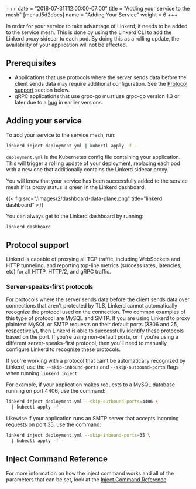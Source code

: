 +++
date = "2018-07-31T12:00:00-07:00"
title = "Adding your service to the mesh"
[menu.l5d2docs]
  name = "Adding Your Service"
  weight = 6
+++

In order for your service to take advantage of Linkerd, it needs to be added
to the service mesh. This is done by using the Linkerd CLI to add the Linkerd
proxy sidecar to each pod. By doing this as a rolling update, the availability
of your application will not be affected.

## Prerequisites

* Applications that use protocols where the server sends data before the client
  sends data may require additional configuration. See the
  [Protocol support](#protocol-support) section below.
* gRPC applications that use grpc-go must use grpc-go version 1.3 or later due
  to a [bug](https://github.com/grpc/grpc-go/issues/1120) in earlier versions.

## Adding your service

To add your service to the service mesh, run:

```bash
linkerd inject deployment.yml | kubectl apply -f -
```

`deployment.yml` is the Kubernetes config file containing your
application. This will trigger a rolling update of your deployment, replacing
each pod with a new one that additionally contains the Linkerd sidecar proxy.

You will know that your service has been successfully added to the service mesh
if its proxy status is green in the Linkerd dashboard.

{{< fig src="/images/2/dashboard-data-plane.png" title="linkerd dashboard" >}}

You can always get to the Linkerd dashboard by running:

```bash
linkerd dashboard
```

## Protocol support

Linkerd is capable of proxying all TCP traffic, including WebSockets and HTTP
tunneling, and reporting top-line metrics (success rates, latencies, etc) for
all HTTP, HTTP/2, and gRPC traffic.

### Server-speaks-first protocols

For protocols where the server sends data before the client sends data over
connections that aren't protected by TLS, Linkerd cannot automatically recognize
the protocol used on the connection. Two common examples of this type of
protocol are MySQL and SMTP. If you are using Linkerd to proxy plaintext MySQL
or SMTP requests on their default ports (3306 and 25, respectively), then Linkerd
is able to successfully identify these protocols based on the port. If you're
using non-default ports, or if you're using a different server-speaks-first
protocol, then you'll need to manually configure Linkerd to recognize these
protocols.

If you're working with a protocol that can't be automatically recognized by
Linkerd, use the `--skip-inbound-ports` and `--skip-outbound-ports` flags when
running `linkerd inject`.

For example, if your application makes requests to a MySQL database running on
port 4406, use the command:

```bash
linkerd inject deployment.yml --skip-outbound-ports=4406 \
  | kubectl apply -f -
```

Likewise if your application runs an SMTP server that accepts incoming requests
on port 35, use the command:

```bash
linkerd inject deployment.yml --skip-inbound-ports=35 \
  | kubectl apply -f -
```

## Inject Command Reference

For more information on how the inject command works and all of the parameters
that can be set, look at the [Inject Command Reference](../inject-reference)
